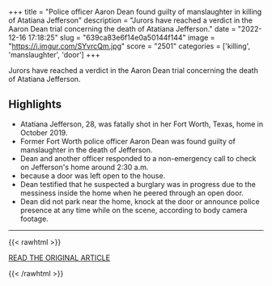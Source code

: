 +++
title = "Police officer Aaron Dean found guilty of manslaughter in killing of Atatiana Jefferson"
description = "Jurors have reached a verdict in the Aaron Dean trial concerning the death of Atatiana Jefferson."
date = "2022-12-16 17:18:25"
slug = "639ca83e6f14e0a50144f144"
image = "https://i.imgur.com/SYvrcQm.jpg"
score = "2501"
categories = ['killing', 'manslaughter', 'door']
+++

Jurors have reached a verdict in the Aaron Dean trial concerning the death of Atatiana Jefferson.

## Highlights

- Atatiana Jefferson, 28, was fatally shot in her Fort Worth, Texas, home in October 2019.
- Former Fort Worth police officer Aaron Dean was found guilty of manslaughter in the death of Jefferson.
- Dean and another officer responded to a non-emergency call to check on Jefferson's home around 2:30 a.m.
- because a door was left open to the house.
- Dean testified that he suspected a burglary was in progress due to the messiness inside the home when he peered through an open door.
- Dean did not park near the home, knock at the door or announce police presence at any time while on the scene, according to body camera footage.

---

{{< rawhtml >}}
  <p class="article-category">
    <a target="_blank" href="https://abcnews.go.com/US/verdict-reached-murder-trial-police-officer-aaron-dean/story?id=95229227">READ THE ORIGINAL ARTICLE</a>
  </p>
{{< /rawhtml >}}
